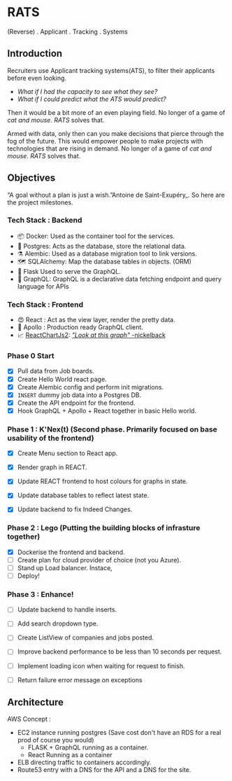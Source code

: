# RATS
(Reverse) . Applicant . Tracking . Systems

## Introduction
Recruiters use Applicant tracking systems(ATS), to filter their applicants before even looking.
- _What if I had the capacity to see what they see?_
- _What if I could predict what the ATS would predict?_
 
Then it would be a bit more of an even playing field. No longer of a game of _cat and mouse_. _RATS_ solves that.

Armed with data, only then can you make decisions that pierce through the fog of the future.
This would empower people to make projects with technologies that are rising in demand.
No longer of a game of _cat and mouse_. _RATS_ solves that.


## Objectives 
“A goal without a plan is just a wish.”Antoine de Saint-Exupéry_.
So here are the project milestones.

### Tech Stack :  Backend

- 📦 Docker: Used as the container tool for the services.
- 💾 Postgres: Acts as the database, store the relational data.
- ⚗️ Alembic: Used as a database migration tool to link versions.
- 🗺️ SQLAlchemy: Map the database tables in objects. (ORM)
- 🍶 Flask Used to serve the GraphQL.
- 📁 GraphQL:  GraphQL is a declarative data fetching endpoint and query language for APIs

### Tech Stack : Frontend

- 😍 React   : Act as the view layer, render the pretty data.
- 🚀 Apollo  : Production ready GraphQL client.
- 📈 [ReactChartJs2](https://github.com/jerairrest/react-chartjs-2): [_"Look at this graph"_ -nickelback](https://www.youtube.com/watch?v=sIlNIVXpIns)

### Phase 0 Start
- [x] Pull data from Job boards.
- [x] Create Hello World react page.
- [x] Create Alembic config and perform init migrations.
- [x] `INSERT` dummy job data into a Postgres DB.
- [X] Create the API endpoint for the frontend.
- [X] Hook GraphQL + Apollo + React together in basic Hello world.

### Phase 1 : K'Nex(t) (Second phase. Primarily focused on base usability of the frontend)

- [X] Create Menu section to React app.
- [X] Render graph in REACT.
- [X] Update REACT frontend to host colours for graphs in state.
- [X] Update database tables to reflect latest state.
- [X] Update backend to fix Indeed Changes.


### Phase 2 : Lego (Putting the building blocks of infrasture together)
- [X] Dockerise the frontend and backend.
- [ ] Create plan for cloud provider of choice (not you Azure).
- [ ] Stand up Load balancer. Instace,
- [ ] Deploy!

### Phase 3 : Enhance!
- [ ] Update backend to handle inserts.
- [ ] Add search dropdown type.
- [ ] Create ListView of companies and jobs posted.
- [ ] Improve backend performance to be less than 10 seconds per request.
- [ ] Implement loading icon when waiting for request to finish.
- [ ] Return failure error message on exceptions


## Architecture 

AWS Concept :
-  EC2 instance running postgres (Save cost don't have an RDS for a real prod of course you would)
    - FLASK + GraphQL running as a container.
    - React Running as a container
-  ELB directing traffic to containers accordingly.
-  Route53 entry with a DNS for the API and a DNS for the site.


